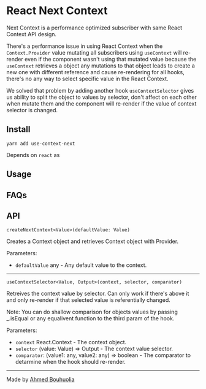 # React Next Context

Next Context is a performance optimized subscriber with same React Context API design.

There's a performance issue in using React Context when the `Context.Provider` value mutating all subscribers using `useContext` will re-render even if the component wasn't using that mutated value because the `useContext` retrieves a object any mutations to that object leads to create a new one with different reference and cause re-rendering for all hooks, there's no any way to select specific value in the React Context.

We solved that problem by adding another hook `useContextSelector` gives us ability to split the object to values by selector, don't affect on each other when mutate them and the component will re-render if the value of context selector is changed.

## Install

```
yarn add use-context-next
```

Depends on `react` as 

## Usage

<script src="https://gist.github.com/abouolia/1ee096d5a4df15c992c34886b9d56b56.js"></script>

## FAQs

## API

`createNextContext<Value>(defaultValue: Value)`

Creates a Context object and retrieves Context object with Provider.

Parameters:
- `defaultValue` any - Any default value to the context.

---

`useContextSelector<Value, Output>(context, selector, comparator)`

Retreives the context value by selector. Can only work if there's above it and only re-render if that selected value is referentially changed.

Note: You can do shallow comparison for objects values by passing _.isEqual or any equalivent function to the third param of the hook.

Parameters:
- `context` React.Context - The context object.
- `selector` (value: Value) => Output - The context value selector.
- `comparator`: (value1: any, value2: any) => boolean - The comparator to detarmine when the hook should re-render.

-----

Made by [Ahmed Bouhuolia](https://twitter.com/bouhuolia)

